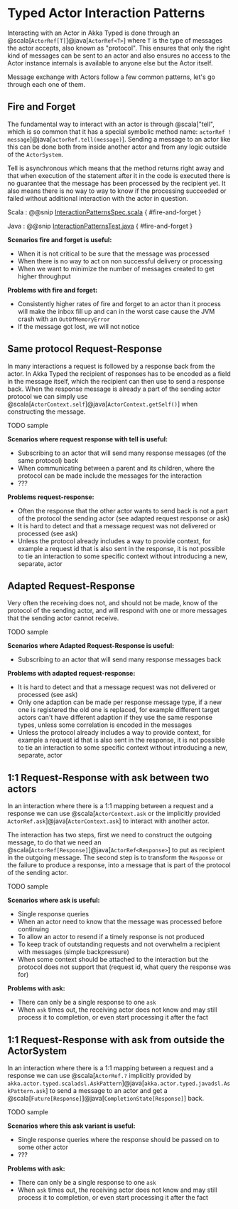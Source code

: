 # Typed Actor Interaction Patterns

Interacting with an Actor in Akka Typed is done through an @scala[`ActorRef[T]`]@java[`ActorRef<T>`] where `T` is the type of messages the actor accepts, also known as "protocol". This ensures that only the right kind of messages can be sent to an actor and also ensures no access to the Actor instance internals is available to anyone else but the Actor itself. 

Message exchange with Actors follow a few common patterns, let's go through each one of them. 

## Fire and Forget

The fundamental way to interact with an actor is through @scala["tell", which is so common that it has a special symbolic method name: `actorRef ! message`]@java[`actorRef.tell(message)`]. Sending a message to an actor like this can be done both from inside another actor and from any logic outside of the `ActorSystem`.

Tell is asynchronous which means that the method returns right away and that when execution of the statement after it in the code is executed there is no guarantee that the message has been processed by the recipient yet. It also means there is no way to way to know if the processing succeeded or failed without additional interaction with the actor in question.

Scala
:  @@snip [InteractionPatternsSpec.scala]($akka$/akka-actor-typed-tests/src/test/scala/docs/akka/typed/InteractionPatternsSpec.scala) { #fire-and-forget }

Java
:  @@snip [InteractionPatternsTest.java]($akka$/akka-actor-typed-tests/src/test/java/jdocs/akka/typed/InteractionPatternsTest.java) { #fire-and-forget }

**Scenarios fire and forget is useful:**

 * When it is not critical to be sure that the message was processed
 * When there is no way to act on non successful delivery or processing
 * When we want to minimize the number of messages created to get higher throughput

**Problems with fire and forget:**

 * Consistently higher rates of fire and forget to an actor than it process will make the inbox fill up and can in the worst case cause the JVM crash with an `OutOfMemoryError`
 * If the message got lost, we will not notice

## Same protocol Request-Response

In many interactions a request is followed by a response back from the actor. In Akka Typed the recipient of responses has to be encoded as a field in the message itself, which the recipient can then use to send a response back. When the response message is already a part of the sending actor protocol we can simply use @scala[`ActorContext.self`]@java[`ActorContext.getSelf()`] when constructing the message.

TODO sample

**Scenarios where request response with tell is useful:**

 * Subscribing to an actor that will send many response messages (of the same protocol) back
 * When communicating between a parent and its children, where the protocol can be made include the messages for the interaction 
 * ???

**Problems request-response:**

 * Often the response that the other actor wants to send back is not a part of the protocol the sending actor (see adapted request response or ask)
 * It is hard to detect and that a message request was not delivered or processed (see ask)
 * Unless the protocol already includes a way to provide context, for example a request id that is also sent in the response, it is not possible to tie an interaction to some specific context without introducing a new, separate, actor

## Adapted Request-Response

Very often the receiving does not, and should not be made, know of the protocol of the sending actor, and will respond with one or more messages that the sending actor cannot receive.

TODO sample

**Scenarios where Adapted Request-Response is useful:**

 * Subscribing to an actor that will send many response messages back 
 
**Problems with adapted request-response:**

 * It is hard to detect and that a message request was not delivered or processed (see ask)
 * Only one adaption can be made per response message type, if a new one is registered the old one is replaced, for example different target actors can't have different adaption if they use the same response types, unless some correlation is encoded in the messages
 * Unless the protocol already includes a way to provide context, for example a request id that is also sent in the response, it is not possible to tie an interaction to some specific context without introducing a new, separate, actor 

 
## 1:1 Request-Response with ask between two actors
 
In an interaction where there is a 1:1 mapping between a request and a response we can use @scala[`ActorContext.ask` or the implicitly provided `ActorRef.ask`]@java[`ActorContext.ask`] to interact with another actor.

The interaction has two steps, first we need to construct the outgoing message, to do that we need an @scala[`ActorRef[Response]`]@java[`ActorRef<Response>`] to put as recipient in the outgoing message. The second step is to transform the `Response` or the failure to produce a response, into a message that is part of the protocol of the sending actor.

TODO sample


**Scenarios where ask is useful:**

 * Single response queries
 * When an actor need to know that the message was processed before continuing 
 * To allow an actor to resend if a timely response is not produced
 * To keep track of outstanding requests and not overwhelm a recipient with messages (simple backpressure)
 * When some context should be attached to the interaction but the protocol does not support that (request id, what query the response was for)
 
**Problems with ask:**

 * There can only be a single response to one `ask`
 * When `ask` times out, the receiving actor does not know and may still process it to completion, or even start processing it after the fact


## 1:1 Request-Response with ask from outside the ActorSystem

In an interaction where there is a 1:1 mapping between a request and a response we can use @scala[`ActorRef.?` implicitly provided by `akka.actor.typed.scaladsl.AskPattern`]@java[`akka.actor.typed.javadsl.AskPattern.ask`] to send a message to an actor and get a @scala[`Future[Response]`]@java[`CompletionState[Response]`] back.

TODO sample

**Scenarios where this ask variant is useful:**

 * Single response queries where the response should be passed on to some other actor
 * ???

**Problems with ask:**

 * There can only be a single response to one `ask`
 * When `ask` times out, the receiving actor does not know and may still process it to completion, or even start processing it after the fact

